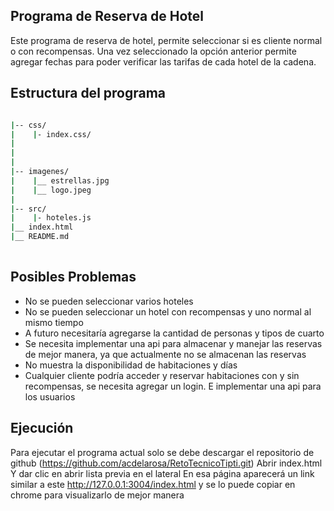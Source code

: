 ## Programa de Reserva de Hotel

Este programa de reserva de hotel, permite seleccionar si es cliente normal o con recompensas. Una vez seleccionado la opción anterior permite agregar fechas para poder verificar las tarifas de cada hotel de la cadena.


## Estructura del programa

````bash

|-- css/
|    |- index.css/
|  
|       
|
|-- imagenes/
|    |__ estrellas.jpg
|    |__ logo.jpeg 
|
|-- src/
|    |- hoteles.js
|__ index.html
|__ README.md
  
````

## Posibles Problemas
- No se pueden seleccionar varios hoteles
- No se pueden seleccionar un hotel con recompensas y uno normal al mismo tiempo
- A futuro necesitaría agregarse la cantidad de personas y tipos de cuarto
- Se necesita implementar una api para almacenar y manejar las reservas de mejor manera, ya que actualmente no se almacenan las reservas
- No muestra la disponibilidad de habitaciones y días
- Cualquier cliente podría acceder y reservar habitaciones con y sin recompensas, se necesita agregar un login. E implementar una api para los usuarios

## Ejecución
Para ejecutar el programa actual solo se debe descargar el repositorio de github (https://github.com/acdelarosa/RetoTecnicoTipti.git)
Abrir index.html
Y dar clic en abrir lista previa en el lateral
En esa página aparecerá un link similar a este http://127.0.0.1:3004/index.html y se lo puede copiar en chrome para visualizarlo de mejor manera


